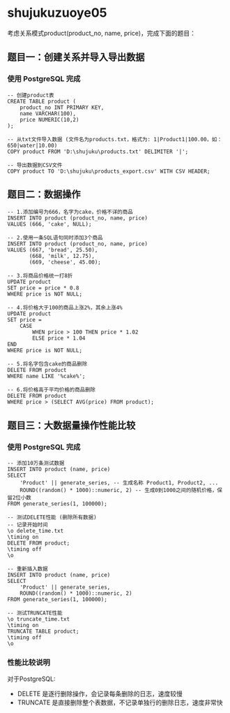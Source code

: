 # shujukuzuoye05  

考虑关系模式product(product_no, name, price)，完成下面的题目：

## 题目一：创建关系并导入导出数据

### 使用 PostgreSQL 完成  

```
-- 创建product表
CREATE TABLE product (
    product_no INT PRIMARY KEY,
    name VARCHAR(100),
    price NUMERIC(10,2)
);

-- 从txt文件导入数据 (文件名为products.txt，格式为: 1|Product1|100.00，如：650|water|10.00)
COPY product FROM '‪D:\shujuku\products.txt' DELIMITER '|';

-- 导出数据到CSV文件
COPY product TO '‪D:\shujuku\products_export.csv' WITH CSV HEADER;
```


## 题目二：数据操作

```
-- 1.添加编号为666，名字为cake，价格不详的商品
INSERT INTO product (product_no, name, price)
VALUES (666, 'cake', NULL);

-- 2.使用一条SQL语句同时添加3个商品
INSERT INTO product (product_no, name, price)
VALUES (667, 'bread', 25.50),
       (668, 'milk', 12.75),
       (669, 'cheese', 45.00);

-- 3.将商品价格统一打8折
UPDATE product
SET price = price * 0.8
WHERE price is NOT NULL;

-- 4.将价格大于100的商品上涨2%，其余上涨4%
UPDATE product 
SET price =
    CASE 
        WHEN price > 100 THEN price * 1.02 
        ELSE price * 1.04 
END
WHERE price is NOT NULL;

-- 5.将名字包含cake的商品删除
DELETE FROM product
WHERE name LIKE '%cake%';

-- 6.将价格高于平均价格的商品删除
DELETE FROM product
WHERE price > (SELECT AVG(price) FROM product);
```

## 题目三：大数据量操作性能比较

### 使用 PostgreSQL 完成  

```
-- 添加10万条测试数据
INSERT INTO product (name, price)
SELECT
    'Product' || generate_series, -- 生成名称 Product1, Product2, ...
    ROUND((random() * 1000)::numeric, 2) -- 生成0到1000之间的随机价格，保留2位小数
FROM generate_series(1, 100000);

-- 测试DELETE性能 (删除所有数据)
-- 记录开始时间
\o delete_time.txt
\timing on
DELETE FROM product;
\timing off
\o

-- 重新插入数据
INSERT INTO product (name, price)
SELECT
    'Product' || generate_series,
    ROUND((random() * 1000)::numeric, 2)
FROM generate_series(1, 100000);

-- 测试TRUNCATE性能
\o truncate_time.txt
\timing on
TRUNCATE TABLE product;
\timing off
\o
```


### 性能比较说明

对于PostgreSQL:
- DELETE 是逐行删除操作，会记录每条删除的日志，速度较慢
- TRUNCATE 是直接删除整个表数据，不记录单独行的删除日志，速度非常快
